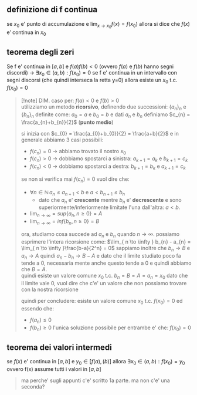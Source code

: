 ## definizione di f continua
se $x_{0}$ e' punto di accumulazione e $\lim_{ x \to x_{0} } f(x) = f(x_{0})$ allora si dice che $f(x) \text{ e' continua in } x_{0}$

## teorema degli zeri
Se f e' continua in $[a,b] \text{ e } f(a)f(b)<0$ (ovvero $f(a)$ e $f(b)$ hanno segni discordi) -> $\exists x_{0} \in (a,b): f(x_{0}) = 0$
se f e' continua in un intervallo con segni discorsi (che quindi interseca la retta y=0) allora esiste un $x_{0}$ t.c. $f(x_{0}) = 0$ 
>[!note] DIM.
> caso per: $f(a) < 0 \text{ e } f(b) > 0$  
> utilizziamo un metodo **ricorsivo**, definendo due successioni: $\{a_{n}\}_{n} \text{ e } \{b_{n}\}_{n}$ definite come: $a_{0} = a \text{ e } b_{0} = b$ e dati $a_{n}$ e $b_{n}$ definiamo $c_{n} = \frac{a_{n}+b_{n}}{2}$ (**punto medio**)
>  
> si inizia con $c_{0} = \frac{a_{0}+b_{0}}{2} = \frac{a+b}{2}$ e in generale abbiamo 3 casi possibili:
> - $f(c_{n}) = 0$ -> abbiamo trovato il nostro $x_{0}$
> - $f(c_{n}) > 0$ -> dobbiamo spostarci a sinistra: $a_{k+1} = a_{k}$ e $b_{k+1} = c_{k}$
> - $f(c_{n}) < 0$ -> dobbiamo spostarci a destra: $b_{k+1} = b_{k}$ e $a_{k+1} = c_{k}$
> 
> se non si verifica mai $f(c_{n}) = 0$ vuol dire che:
> - $\forall n \in \mathbb{N} \, a_{n}\leq a_{n+1} < b \text{ e } a < b_{n+1} \leq b_{n}$
> 	- dato che $a_{n}$ e' **crescente** mentre $b_{n}$ e' **decrescente** e sono superiormente/inferiormente limitate l'una dall'altra: $a<b$.
> - $\lim_{ n \to \infty } = sup\{a_{n}, n\geq 0\} = A$
> - $\lim_{ n \to \infty } = inf\{b_{n}, n\geq 0\} = B$
> 
> ora, studiamo cosa succede ad $a_{n} \text{ e } b_{n}$ quando $n\to \infty$.
> possiamo esprimere l'intera ricorsione come: $\lim_{ n \to \infty } b_{n} - a_{n} = \lim_{ n \to \infty }\frac{b-a}{2^n} = 0$
> sappiamo inoltre che $b_{n} \to B$ e $a_{n} \to A$ quindi $a_{n}-b_{n} \to B - A$ e dato che il limite studiato poco fa tende a 0, necessaria mente anche questo tende a 0 e quindi abbiamo che $B=A$.  
> quindi esiste un valore comune $x_{0} \text{ t.c. } b_{n} = B = A = a_{n} = x_{0}$
> dato che il limite vale 0, vuol dire che c'e' un valore che non possiamo trovare con la nostra ricorsione 
> 
> quindi per concludere: esiste un valore comune $x_{0} \text{ t.c. } f(x_{0}) = 0$ ed essendo che:
> - $f(a_{n}) \leq 0$
> - $f(b_{n}) \geq 0$
> l'unica soluzione possibile per entrambe e' che: $f(x_{0}) = 0$
## teorema dei valori intermedi
se $f(x)$ e' continua in $[a,b]$ e $y_{0} \in [f(a),(b)]$ allora $\exists x_{0} \in (a,b): f(x_{0}) = y_{0}$ 
ovvero f(x) assume tutti i valori in $[a,b]$

> ma perche' sugli appunti c'e' scritto 1a parte. ma non c'e' una seconda?